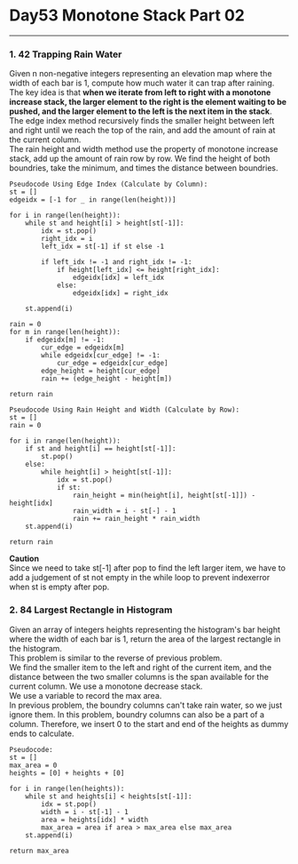 # Day53 Monotone Stack Part 02

---

### 1. 42 Trapping Rain Water
Given n non-negative integers representing an elevation map where the width of each bar is 1, compute how much water it can trap after raining.  
The key idea is that **when we iterate from left to right with a monotone increase stack, the larger element to the right is the element waiting to be pushed, and the larger element to the left is the next item in the stack**.  
The edge index method recursively finds the smaller height between left and right until we reach the top of the rain, and add the amount of rain at the current column.  
The rain height and width method use the property of monotone increase stack, add up the amount of rain row by row. We find the height of both boundries, take the minimum, and times the distance between boundries.  

```
Pseudocode Using Edge Index (Calculate by Column):
st = []
edgeidx = [-1 for _ in range(len(height))]

for i in range(len(height)):
    while st and height[i] > height[st[-1]]:
        idx = st.pop()
        right_idx = i
        left_idx = st[-1] if st else -1

        if left_idx != -1 and right_idx != -1:
            if height[left_idx] <= height[right_idx]:
                edgeidx[idx] = left_idx
            else:
                edgeidx[idx] = right_idx

    st.append(i)

rain = 0
for m in range(len(height)):
    if edgeidx[m] != -1:
        cur_edge = edgeidx[m]
        while edgeidx[cur_edge] != -1:
            cur_edge = edgeidx[cur_edge]
        edge_height = height[cur_edge]
        rain += (edge_height - height[m])

return rain

Pseudocode Using Rain Height and Width (Calculate by Row):
st = []
rain = 0

for i in range(len(height)):
    if st and height[i] == height[st[-1]]:
        st.pop()
    else:
        while height[i] > height[st[-1]]:
            idx = st.pop()
            if st:
                rain_height = min(height[i], height[st[-1]]) - height[idx]
                rain_width = i - st[-] - 1
                rain += rain_height * rain_width
    st.append(i)

return rain
```
**Caution**  
Since we need to take st[-1] after pop to find the left larger item, we have to add a judgement of st not empty in the while loop to prevent indexerror when st is empty after pop.  

### 2. 84 Largest Rectangle in Histogram
Given an array of integers heights representing the histogram's bar height where the width of each bar is 1, return the area of the largest rectangle in the histogram.  
This problem is similar to the reverse of previous problem.  
We find the smaller item to the left and right of the current item, and the distance between the two smaller columns is the span available for the current column. We use a monotone decrease stack.  
We use a variable to record the max area.  
In previous problem, the boundry columns can't take rain water, so we just ignore them. In this problem, boundry columns can also be a part of a column. Therefore, we insert 0 to the start and end of the heights as dummy ends to calculate.  

```
Pseudocode:
st = []
max_area = 0
heights = [0] + heights + [0]

for i in range(len(heights)):
    while st and heights[i] < heights[st[-1]]:
        idx = st.pop()
        width = i - st[-1] - 1
        area = heights[idx] * width
        max_area = area if area > max_area else max_area
    st.append(i)

return max_area
```
